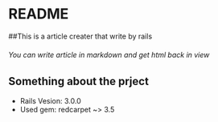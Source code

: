 # README

##This is a article creater that write by rails 
###### You can write article in markdown and get html back in view

## Something about the prject
* Rails Vesion: 3.0.0
* Used gem: redcarpet ~> 3.5


